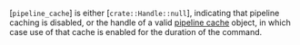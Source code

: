 [`pipeline_cache`] is either [`crate::Handle::null`], indicating that
pipeline caching is disabled, or the handle of a valid
[pipeline cache](https://www.khronos.org/registry/vulkan/specs/1.3-extensions/html/vkspec.html#pipelines-cache) object, in which case use of that
cache is enabled for the duration of the command.